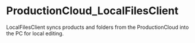 # ProductionCloud_LocalFilesClient
LocalFilesClient syncs products and folders from the ProductionCloud into the PC for local editing.
